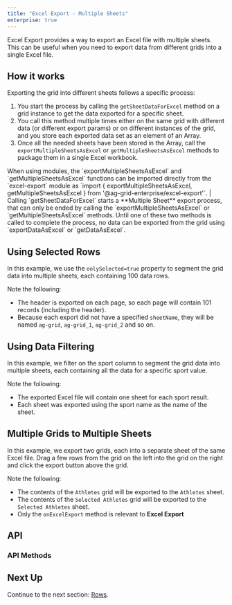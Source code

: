 ```yaml
---
title: "Excel Export - Multiple Sheets"
enterprise: true
---
```


Excel Export provides a way to export an Excel file with multiple sheets. This can be useful when you need to export data from different grids into a single Excel file.

## How it works

Exporting the grid into different sheets follows a specific process:

1. You start the process by calling the `getSheetDataForExcel` method on a grid instance to get the data exported for a specific sheet. 
1. You call this method multiple times either on the same grid with different data (or different export params) or on different instances of the grid, and you store each exported data set as an element of an Array. 
1. Once all the needed sheets have been stored in the Array, call the `exportMultipleSheetsAsExcel` or `getMultipleSheetsAsExcel` methods to package them in a single Excel workbook.

<note>
When using modules, the `exportMultipleSheetsAsExcel` and `getMultipleSheetsAsExcel` functions can be imported directly from the `excel-export` module as `import { exportMultipleSheetsAsExcel, getMultipleSheetsAsExcel } from '@ag-grid-enterprise/excel-export'`.
</note>

<warning>
| Calling `getSheetDataForExcel` starts a **Multiple Sheet** export process, that can only be ended by calling the `exportMultipleSheetsAsExcel` or `getMultipleSheetsAsExcel` methods. Until one of these two methods is called to complete the process, no data can be exported from the grid using `exportDataAsExcel` or `getDataAsExcel`.
</warning>

## Using Selected Rows
In this example, we use the `onlySelected=true` property to segment the grid data into multiple sheets, each containing 100 data rows.

Note the following: 

- The header is exported on each page, so each page will contain 101 records (including the header).
- Because each export did not have a specified `sheetName`, they will be named `ag-grid`, `ag-grid_1`, `ag-grid_2` and so on.

<grid-example title='Excel Export - Multiple Sheets with Data Selection' name='excel-export-multiple-sheets-selected' type='generated' options='{ "enterprise": true, "modules": ["clientside", "menu", "excel"]}'></grid-example>

## Using Data Filtering

In this example, we filter on the sport column to segment the grid data into multiple sheets, each containing all the data for a specific sport value.

Note the following: 

- The exported Excel file will contain one sheet for each sport result.
- Each sheet was exported using the sport name as the name of the sheet.

<grid-example title='Excel Export - Multiple Sheets with Filtered Data' name='excel-export-multiple-sheets-by-filter' type='generated' options='{ "enterprise": true, "modules": ["clientside", "menu", "excel", "setfilter"] }'></grid-example>

## Multiple Grids to Multiple Sheets

In this example, we export two grids, each into a separate sheet of the same Excel file. Drag a few rows from the grid on the left into the grid on the right and click the export button above the grid.

Note the following:

- The contents of the `Athletes` grid will be exported to the `Athletes` sheet.
- The contents of the `Selected Athletes` grid will be exported to the `Selected Athletes` sheet.
- Only the `onExcelExport` method is relevant to **Excel Export**

<grid-example title='Excel Export - Multiple Sheets with Multiple Grids' name='excel-export-multiple-sheets-multiple-grids' type='mixed' options='{ "enterprise": true, "modules": ["clientside", "menu", "excel"], "extras": ["fontawesome"] }'></grid-example>

## API

### API Methods

<api-documentation source='grid-api/api.json' section='export' names='["getSheetDataForExcel", "getMultipleSheetsAsExcel", "exportMultipleSheetsAsExcel"]'></api-documentation>

## Next Up

Continue to the next section: [Rows](../excel-export-rows/).